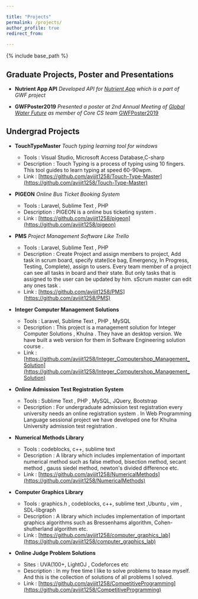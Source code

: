 ```yaml
---

title: "Projects"
permalink: /projects/
author_profile: true
redirect_from:
  
---
```


{% include base_path %}

<!-- 
layout: archive
-->

## Graduate Projects, Poster and Presentations

* **Nutrient App API** *Developed API for [Nutrient App](https://gwf.usask.ca/resources/nutrient-app.php) which is a part of GWF project*


* **GWFPoster2019** *Presented a poster at 2nd Annual Meeting of [Global Water Future](https://gwf.usask.ca/) as member of Core CS team*
[GWFPoster2019](https://www.dropbox.com/s/w9qwk7c10fqttle/GWFPoster2019_avijit_v3.pptx?dl=0)

## Undergrad Projects
* **TouchTypeMaster** *Touch typing learning tool for windows*         
    * Tools :  Visual Studio, Microsoft Access Database,C-sharp                  
    * Description :  Touch Typing is a process of typing using 10 fingers.
    This tool guides to learn typing at speed 60-90wpm. 
    * Link : [https://github.com/avijit1258/Touch-Type-Master](https://github.com/avijit1258/Touch-Type-Master)

* **PIGEON** *Online Bus Ticket Booking System*               
    * Tools : Laravel, Sublime Text , PHP 
    * Description : PIGEON is a online bus ticketing system . 
    * Link : [https://github.com/avijit1258/pigeon](https://github.com/avijit1258/pigeon)                
                  

* **PMS** *Project Management Software Like Trello* 
    * Tools :  Laravel, Sublime Text , PHP  
    * Description : Create Project and assign members to project, Add task in scrum board, specify state(Ice bag, Emergency, In Progress, Testing, Complete), assign to users. Every team member of a project can see all tasks in board and their state. But only tasks that is assigned to the user can be updated by him. sScrum master can edit any ones task .
    * Link : [https://github.com/avijit1258/PMS](https://github.com/avijit1258/PMS)
            

* **Integer Computer Management Solutions**  
    * Tools :  Laravel, Sublime Text , PHP , MySQL                 
    * Description : This project is a management solution for Integer Computer Solutions , Khulna . They have an desktop version.
        We have built a web version for them in Software Engineering solution course .
    * Link : [https://github.com/avijit1258/Integer_Computershop_Management_Solution](https://github.com/avijit1258/Integer_Computershop_Management_Solution)

* **Online Admission Test Registration System**
    * Tools :  Sublime Text , PHP , MySQL, JQuery, Bootstrap   
    * Description :  For undergraduate admission test registration every university needs an online registration system . In Web Programming Language sessional project we have developed one for Khulna University admission test registration .

* **Numerical Methods Library** 
    * Tools :  codeblocks, c++, sublime text   
    * Description :  A library which includes implementation of important numerical method such as false method, bisection method, secant method , gauss siedel method, newton's divided difference etc.
    * Link :  [https://github.com/avijit1258/NumericalMethods](https://github.com/avijit1258/NumericalMethods)

* **Computer Graphics Library**   
    * Tools :  graphics.h , codeblocks, c++, sublime text ,Ubuntu  , vim ,  SDL-libgraph  
    * Description :  A library which includes implementation of important graphics algorithms such as Bressenhams algorithm, Cohen-shutherland algorithm etc.
    * Link :  [https://github.com/avijit1258/computer_graphics_lab](https://github.com/avijit1258/computer_graphics_lab)

* **Online Judge Problem Solutions**   
    * Sites : UVA(100+, LightOJ , Codeforces etc        
    * Description :  In my free time I like to solve problems to tease myself. And this is the collection of solutions of all problems I solved.
    * Link : [https://github.com/avijit1258/CompetitiveProgramming](https://github.com/avijit1258/CompetitiveProgramming)




